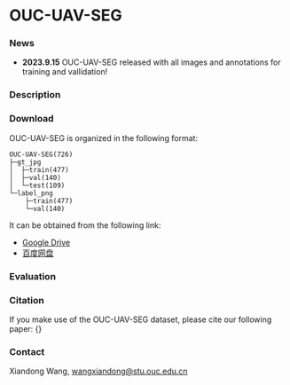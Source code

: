 # OUC-UAV-SEG

### News
- **2023.9.15** OUC-UAV-SEG released with all images and annotations for training and vallidation!
### Description

### Download
OUC-UAV-SEG is organized in the following format:
```
OUC-UAV-SEG(726)
├─gt_jpg
│  ├─train(477)
│  ├─val(140)
│  └─test(109)
└─label_png
    ├─train(477)
    └─val(140)
```
It can be obtained from the following link:
- [Google Drive](https://drive.google.com/file/d/17ebUnIegQxWGeOyr-JeBraqJCkHJJTM3/view?usp=sharing)
- [百度网盘](https://pan.baidu.com/s/1FnZEuSD4MLsd6-efB2G8vQ)


### Evaluation

### Citation
If you make use of the OUC-UAV-SEG dataset, please cite our following paper:
{}

### Contact
Xiandong Wang, wangxiandong@stu.ouc.edu.cn
